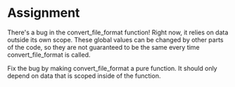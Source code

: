 # Assignment

There's a bug in the convert_file_format function! Right now, it relies on data outside its own scope. These global values can be changed by other parts of the code, so they are not guaranteed to be the same every time convert_file_format is called.

Fix the bug by making convert_file_format a pure function. It should only depend on data that is scoped inside of the function.
